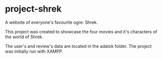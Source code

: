 # project-shrek
A website of everyone's favourite ogre: Shrek.

This project was created to showcase the four movies and it's characters of the world of Shrek.

The user's and review's data are located in the adatok folder.
The project was initially run with XAMPP.
